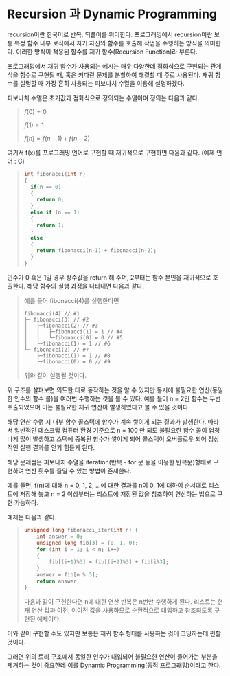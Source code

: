 # Recursion 과 Dynamic Programming

recursion이란 한국어로 반복, 되풀이를 위미한다. 프로그래밍에서 recursion이란 보통 특정 함수 내부 로직에서 자기 자신의 함수를 호출해 작업을 수행하는 방식을 의미한다. 이러한 방식이 적용된 함수를 재귀 함수(Recursion Function)라 부른다.

프로그래밍에서 재귀 함수가 사용되는 예시는 매우 다양한데 점화식으로 구현되는 관계식을 함수로 구현될 때, 혹은 커다란 문제를 분할하여 해결할 때 주로 사용된다. 재귀 함수를 설명할 때 가장 흔히 사용되는 피보나치 수열을 이용해 설명하겠다.

피보나치 수열은 초기값과 점화식으로 정의되는 수열이며 정의는 다음과 같다.

> $f(0) = 0$
>
> $f(1) = 1$
>
> $f(n) = f(n-1) + f(n-2)$

여기서 f(x)를 프로그래밍 언어로 구현할 때 재귀적으로 구현하면 다음과 같다. (예제 언어 : C)

> ```c
> int fibonacci(int n)
> {
>   if(n == 0)
>   {
>     return 0;
>   }
>   else if (n == 1)
>   {
>     return 1;
>   }
>   else
>   {
>     return fibonacci(n-1) + fibonacci(n-2);
>   }
> }
> ```

인수가 0 혹은 1일 경우 상수값을 return 해 주며, 2부터는 함수 본인을 재귀적으로 호출한다. 해당 함수의 실행 과정을 나타내면 다음과 같다.

> 예를 들어 fibonacci(4)를 실행한다면
>
> ```
> fibonacci(4) // #1
> ├─ fibonacci(3) // #2
> │   ├─fibonacci(2) // #3
> │   │   ├─fibonacci(1) = 1 // #4
> │   │   └─fibonacci(0) = 0 // #5
> │   └─fibonacci(1) = 1 // #6
> └─ fibonacci(2) // #7
>     ├─fibonacci(1) = 1 // #8
>     └─fibonacci(0) = 0 // #9
> ```
>
> 위와 같이 실행될 것이다.

위 구조를 살펴보면 의도한 대로 동작하는 것을 알 수 있지만 동시에 불필요한 연산(동일한 인수의 함수 콜)을 여러번 수행하는 것을 볼 수 있다. 예를 들어 n = 2인 함수는 두번 호출되었으며 이는 불필요한 재귀 연산이 발생하였다고 볼 수 있을 것이다.

해당 연산 수행 시 내부 함수 콜스택에 함수가 계속 쌓이게 되는 결과가 발생한다. 따라서 일반적인 데스크탑 컴퓨터 환경 기준으로 n = 100 만 되도 불필요한 함수 콜이 엄청나게 많이 발생하고 스택에 중복된 함수가 쌓이게 되어 콜스택이 오버플로우 되어 정상적인 실행 결과를 얻기 힘들게 된다.

해당 문제점은 피보나치 수열을 iteration(반복 - for 문 등을 이용한 반복문)형태로 구현하여 연산 횟수를 줄일 수 있는 방법이 존재한다.

예를 들면, f(n)에 대해 n = 0, 1, 2, ...에 대한 결과를 n이 0, 1에 대하여 순서대로 리스트에 저장해 놓고 n = 2 이상부터는 리스트에 저장된 값을 참조하여 연산하는 법으로 구현 가능하다.

예제는 다음과 같다.

> ```c
> unsigned long fibonacci_iter(int n) {
>     int answer = 0;
>     unsigned long fib[3] = {0, 1, 0};
>     for (int i = 1; i < n; i++)
>     {
>         fib[(i+1)%3] = fib[(i+2)%3] + fib[i%3];
>     }
>     answer = fib[n % 3];
>     return answer;
> }
> ```
>
> 다음과 같이 구현한다면 n에 대한 연산 반복은 n번만 수행하게 된다. 리스트는 현재 연산 값과 이전, 이이전 값을 사용하므로 순환적으로 대입하고 참조되도록 구현된 예제이다.

이와 같이 구현할 수도 있지만 보통은 재귀 함수 형태를 사용하는 것이 코딩하는데 편할 것이다.

그러면 위의 트리 구조에서 동일한 인수가 대입되어 불필요한 연산이 들어가는 부분을 제거하는 것이 중요한데 이를 Dynamic Programming(동적 프로그래밍)이라고 한다.

